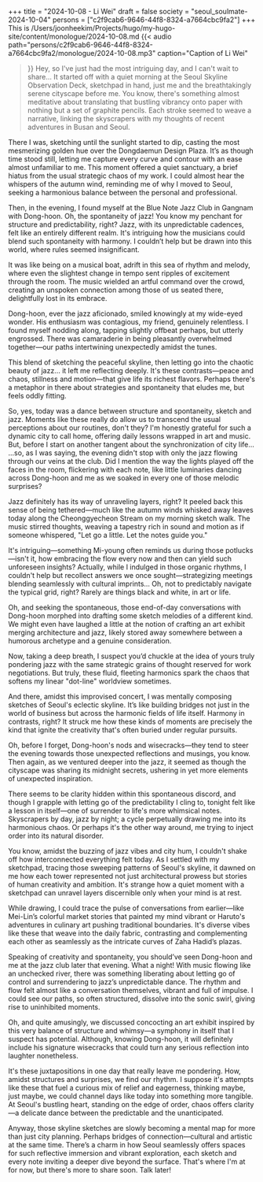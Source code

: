 +++
title = "2024-10-08 - Li Wei"
draft = false
society = "seoul_soulmate-2024-10-04"
persons = ["c2f9cab6-9646-44f8-8324-a7664cbc9fa2"]
+++
This is /Users/joonheekim/Projects/hugo/my-hugo-site/content/monologue/2024-10-08.md
{{< audio
    path="persons/c2f9cab6-9646-44f8-8324-a7664cbc9fa2/monologue/2024-10-08.mp3" 
    caption="Caption of Li Wei"
>}}
Hey, so I've just had the most intriguing day, and I can't wait to share...
It started off with a quiet morning at the Seoul Skyline Observation Deck, sketchpad in hand, just me and the breathtakingly serene cityscape before me. You know, there's something almost meditative about translating that bustling vibrancy onto paper with nothing but a set of graphite pencils. Each stroke seemed to weave a narrative, linking the skyscrapers with my thoughts of recent adventures in Busan and Seoul.

There I was, sketching until the sunlight started to dip, casting the most mesmerizing golden hue over the Dongdaemun Design Plaza. It’s as though time stood still, letting me capture every curve and contour with an ease almost unfamiliar to me. This moment offered a quiet sanctuary, a brief hiatus from the usual strategic chaos of my work. I could almost hear the whispers of the autumn wind, reminding me of why I moved to Seoul, seeking a harmonious balance between the personal and professional.

Then, in the evening, I found myself at the Blue Note Jazz Club in Gangnam with Dong-hoon. Oh, the spontaneity of jazz! You know my penchant for structure and predictability, right? Jazz, with its unpredictable cadences, felt like an entirely different realm. It's intriguing how the musicians could blend such spontaneity with harmony. I couldn’t help but be drawn into this world, where rules seemed insignificant.

It was like being on a musical boat, adrift in this sea of rhythm and melody, where even the slightest change in tempo sent ripples of excitement through the room. The music wielded an artful command over the crowd, creating an unspoken connection among those of us seated there, delightfully lost in its embrace. 

Dong-hoon, ever the jazz aficionado, smiled knowingly at my wide-eyed wonder. His enthusiasm was contagious, my friend, genuinely relentless. I found myself nodding along, tapping slightly offbeat perhaps, but utterly engrossed. There was camaraderie in being pleasantly overwhelmed together—our paths intertwining unexpectedly amidst the tunes.

This blend of sketching the peaceful skyline, then letting go into the chaotic beauty of jazz... it left me reflecting deeply. It's these contrasts—peace and chaos, stillness and motion—that give life its richest flavors. Perhaps there's a metaphor in there about strategies and spontaneity that eludes me, but feels oddly fitting.

So, yes, today was a dance between structure and spontaneity, sketch and jazz. Moments like these really do allow us to transcend the usual perceptions about our routines, don't they? I'm honestly grateful for such a dynamic city to call home, offering daily lessons wrapped in art and music. But, before I start on another tangent about the synchronization of city life...
...so, as I was saying, the evening didn't stop with only the jazz flowing through our veins at the club. Did I mention the way the lights played off the faces in the room, flickering with each note, like little luminaries dancing across Dong-hoon and me as we soaked in every one of those melodic surprises?

Jazz definitely has its way of unraveling layers, right? It peeled back this sense of being tethered—much like the autumn winds whisked away leaves today along the Cheonggyecheon Stream on my morning sketch walk. The music stirred thoughts, weaving a tapestry rich in sound and motion as if someone whispered, "Let go a little. Let the notes guide you."

It's intriguing—something Mi-young often reminds us during those potlucks—isn't it, how embracing the flow every now and then can yield such unforeseen insights? Actually, while I indulged in those organic rhythms, I couldn't help but recollect answers we once sought—strategizing meetings blending seamlessly with cultural imprints... Oh, not to predictably navigate the typical grid, right? Rarely are things black and white, in art or life.

Oh, and seeking the spontaneous, those end-of-day conversations with Dong-hoon morphed into drafting some sketch melodies of a different kind. We might even have laughed a little at the notion of crafting an art exhibit merging architecture and jazz, likely stored away somewhere between a humorous archetype and a genuine consideration.

Now, taking a deep breath, I suspect you’d chuckle at the idea of yours truly pondering jazz with the same strategic grains of thought reserved for work negotiations. But truly, these fluid, fleeting harmonics spark the chaos that softens my linear "dot-line" worldview sometimes.

And there, amidst this improvised concert, I was mentally composing sketches of Seoul's eclectic skyline. It’s like building bridges not just in the world of business but across the harmonic fields of life itself. Harmony in contrasts, right? It struck me how these kinds of moments are precisely the kind that ignite the creativity that's often buried under regular pursuits.

Oh, before I forget, Dong-hoon's nods and wisecracks—they tend to steer the evening towards those unexpected reflections and musings, you know. Then again, as we ventured deeper into the jazz, it seemed as though the cityscape was sharing its midnight secrets, ushering in yet more elements of unexpected inspiration.

There seems to be clarity hidden within this spontaneous discord, and though I grapple with letting go of the predictability I cling to, tonight felt like a lesson in itself—one of surrender to life's more whimsical notes. Skyscrapers by day, jazz by night; a cycle perpetually drawing me into its harmonious chaos. Or perhaps it's the other way around, me trying to inject order into its natural disorder.


You know, amidst the buzzing of jazz vibes and city hum, I couldn't shake off how interconnected everything felt today. As I settled with my sketchpad, tracing those sweeping patterns of Seoul's skyline, it dawned on me how each tower represented not just architectural prowess but stories of human creativity and ambition. It's strange how a quiet moment with a sketchpad can unravel layers discernible only when your mind is at rest.

While drawing, I could trace the pulse of conversations from earlier—like Mei-Lin’s colorful market stories that painted my mind vibrant or Haruto's adventures in culinary art pushing traditional boundaries. It's diverse vibes like these that weave into the daily fabric, contrasting and complementing each other as seamlessly as the intricate curves of Zaha Hadid’s plazas.

Speaking of creativity and spontaneity, you should’ve seen Dong-hoon and me at the jazz club later that evening. What a night! With music flowing like an unchecked river, there was something liberating about letting go of control and surrendering to jazz’s unpredictable dance. The rhythm and flow felt almost like a conversation themselves, vibrant and full of impulse. I could see our paths, so often structured, dissolve into the sonic swirl, giving rise to uninhibited moments.

Oh, and quite amusingly, we discussed concocting an art exhibit inspired by this very balance of structure and whimsy—a symphony in itself that I suspect has potential. Although, knowing Dong-hoon, it will definitely include his signature wisecracks that could turn any serious reflection into laughter nonetheless.

It's these juxtapositions in one day that really leave me pondering. How, amidst structures and surprises, we find our rhythm. I suppose it's attempts like these that fuel a curious mix of relief and eagerness, thinking maybe, just maybe, we could channel days like today into something more tangible. At Seoul's bustling heart, standing on the edge of order, chaos offers clarity—a delicate dance between the predictable and the unanticipated. 

Anyway, those skyline sketches are slowly becoming a mental map for more than just city planning. Perhaps bridges of connection—cultural and artistic at the same time. There’s a charm in how Seoul seamlessly offers spaces for such reflective immersion and vibrant exploration, each sketch and every note inviting a deeper dive beyond the surface.
That's where I'm at for now, but there's more to share soon. Talk later!
